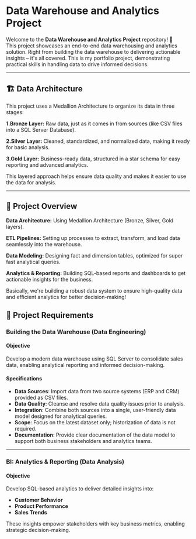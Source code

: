 
# Data Warehouse and Analytics Project

Welcome to the **Data Warehouse and Analytics Project** repository! 🚀  
This project showcases an end-to-end data warehousing and analytics solution. Right from building the data warehouse to delivering actionable insights – it's all covered. This is my portfolio project, demonstrating practical skills in handling data to drive informed decisions.

---
## 🏗️ Data Architecture
This project uses a Medallion Architecture to organize its data in three stages:

**1.Bronze Layer:** Raw data, just as it comes in from sources (like CSV files into a SQL Server Database).

**2.Silver Layer:** Cleaned, standardized, and normalized data, making it ready for basic analysis.

**3.Gold Layer:** Business-ready data, structured in a star schema for easy reporting and advanced analytics. 

This layered approach helps ensure data quality and makes it easier to use the data for analysis.

---
## 📖 Project Overview

**Data Architecture:** Using Medallion Architecture (Bronze, Silver, Gold layers).

**ETL Pipelines:** Setting up processes to extract, transform, and load data seamlessly into the warehouse.

**Data Modeling:** Designing fact and dimension tables, optimized for super fast analytical queries.

**Analytics & Reporting:** Building SQL-based reports and dashboards to get actionable insights for the business.

Basically, we're building a robust data system to ensure high-quality data and efficient analytics for better decision-making!

## 🚀 Project Requirements

### Building the Data Warehouse (Data Engineering)

#### Objective
Develop a modern data warehouse using SQL Server to consolidate sales data, enabling analytical reporting and informed decision-making.

#### Specifications
- **Data Sources**: Import data from two source systems (ERP and CRM) provided as CSV files.
- **Data Quality**: Cleanse and resolve data quality issues prior to analysis.
- **Integration**: Combine both sources into a single, user-friendly data model designed for analytical queries.
- **Scope**: Focus on the latest dataset only; historization of data is not required.
- **Documentation**: Provide clear documentation of the data model to support both business stakeholders and analytics teams.

---

### BI: Analytics & Reporting (Data Analysis)

#### Objective
Develop SQL-based analytics to deliver detailed insights into:
- **Customer Behavior**
- **Product Performance**
- **Sales Trends**

These insights empower stakeholders with key business metrics, enabling strategic decision-making.  
